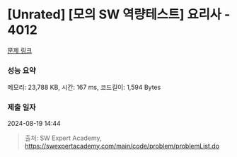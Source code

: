 # [Unrated] [모의 SW 역량테스트] 요리사 - 4012 

[문제 링크](https://swexpertacademy.com/main/code/problem/problemDetail.do?contestProbId=AWIeUtVakTMDFAVH) 

### 성능 요약

메모리: 23,788 KB, 시간: 167 ms, 코드길이: 1,594 Bytes

### 제출 일자

2024-08-19 14:44



> 출처: SW Expert Academy, https://swexpertacademy.com/main/code/problem/problemList.do